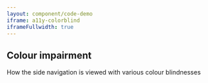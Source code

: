 ```yaml
---
layout: component/code-demo
iframe: a11y-colorblind
iframeFullwidth: true
---
```

## Colour impairment

How the side navigation is viewed with various colour blindnesses
